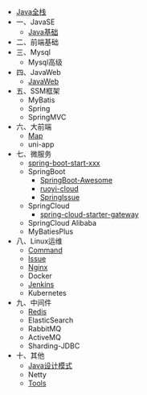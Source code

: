- [Java全栈](/java/)
- 一、JavaSE
  - [Java基础](/java/01javase/javaBase.md)
- 二、前端基础
- 三、Mysql
  - Mysql高级
- 四、JavaWeb
  - [JavaWeb](../java/04javaweb/java-web.md)
- 五、SSM框架
  - MyBatis
  - Spring
  - SpringMVC
- 六、大前端
  - [Map](/java/06vue/map.md)
  - uni-app
- 七、微服务
  - [spring-boot-start-xxx](../java/07micro/spring-boot-start-xxx.md)
  - SpringBoot
    - [SpringBoot-Awesome](../java/07micro/boot/SpringBoot-Awesome.md)
    - [ruoyi-cloud](../java/07micro/boot/ruoyi-cloud.md)
    - [SpringIssue](../java/07micro/boot/SpringIssue.md)
  - SpringCloud
    - [spring-cloud-starter-gateway](../java/07micro/cloud/spring-cloud-starter-gateway.md)
  - SpringCloud Alibaba
  - MyBatiesPlus
- 八、Linux运维
  - [Command](../java/08linux/command.md)
  - [Issue](../java/08linux/Issue.md)
  - [Nginx](../java/08linux/nginx.md)
  - Docker
  - [Jenkins](../java/08linux/jenkins.md)
  - Kubernetes
- 九、中间件
  - [Redis](../java/09mware/redis.md)
  - ElasticSearch
  - RabbitMQ
  - ActiveMQ
  - Sharding-JDBC
- 十、其他
  - [Java设计模式](../java/10other/java-design-pattern.md)
  - Netty
  - [Tools](../java/10other/tools.md)


